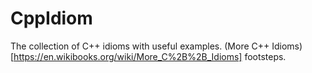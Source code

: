 # CppIdiom
The collection of C++ idioms with useful examples. (More C++ Idioms)[https://en.wikibooks.org/wiki/More_C%2B%2B_Idioms] footsteps.
